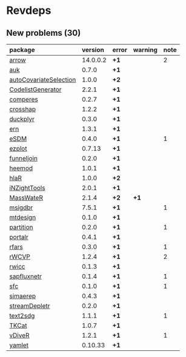 # Revdeps

## New problems (30)

|package                |version  |error  |warning |note |
|:----------------------|:--------|:------|:-------|:----|
|[arrow](problems.md#arrow)|14.0.0.2 |__+1__ |        |2    |
|[auk](problems.md#auk) |0.7.0    |__+1__ |        |     |
|[autoCovariateSelection](problems.md#autocovariateselection)|1.0.0    |__+2__ |        |     |
|[CodelistGenerator](problems.md#codelistgenerator)|2.2.1    |__+1__ |        |     |
|[comperes](problems.md#comperes)|0.2.7    |__+1__ |        |     |
|[crosshap](problems.md#crosshap)|1.2.2    |__+1__ |        |     |
|[duckplyr](problems.md#duckplyr)|0.3.0    |__+1__ |        |     |
|[ern](problems.md#ern) |1.3.1    |__+1__ |        |     |
|[eSDM](problems.md#esdm)|0.4.0    |__+1__ |        |1    |
|[ezplot](problems.md#ezplot)|0.7.13   |__+1__ |        |     |
|[funneljoin](problems.md#funneljoin)|0.2.0    |__+1__ |        |     |
|[heemod](problems.md#heemod)|1.0.1    |__+1__ |        |     |
|[hlaR](problems.md#hlar)|1.0.0    |__+2__ |        |     |
|[iNZightTools](problems.md#inzighttools)|2.0.1    |__+1__ |        |     |
|[MassWateR](problems.md#masswater)|2.1.4    |__+2__ |__+1__  |     |
|[msigdbr](problems.md#msigdbr)|7.5.1    |__+1__ |        |1    |
|[mtdesign](problems.md#mtdesign)|0.1.0    |__+1__ |        |     |
|[partition](problems.md#partition)|0.2.0    |__+1__ |        |1    |
|[portalr](problems.md#portalr)|0.4.1    |__+1__ |        |     |
|[rfars](problems.md#rfars)|0.3.0    |__+1__ |        |1    |
|[rWCVP](problems.md#rwcvp)|1.2.4    |__+1__ |        |2    |
|[rwicc](problems.md#rwicc)|0.1.3    |__+1__ |        |     |
|[sapfluxnetr](problems.md#sapfluxnetr)|0.1.4    |__+1__ |        |1    |
|[sfc](problems.md#sfc) |0.1.0    |__+1__ |        |1    |
|[simaerep](problems.md#simaerep)|0.4.3    |__+1__ |        |     |
|[streamDepletr](problems.md#streamdepletr)|0.2.0    |__+1__ |        |     |
|[text2sdg](problems.md#text2sdg)|1.1.1    |__+1__ |        |1    |
|[TKCat](problems.md#tkcat)|1.0.7    |__+1__ |        |     |
|[vDiveR](problems.md#vdiver)|1.2.1    |__+1__ |        |1    |
|[yamlet](problems.md#yamlet)|0.10.33  |__+1__ |        |     |

